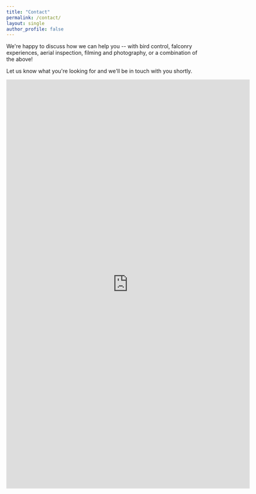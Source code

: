 ```yaml
---
title: "Contact"
permalink: /contact/
layout: single
author_profile: false
---
```


We're happy to discuss how we can help you -- with bird control, falconry experiences, aerial inspection, filming and photography, or a combination of the above!

Let us know what you're looking for and we'll be in touch with you shortly.

<iframe src="https://docs.google.com/forms/d/e/1FAIpQLSee3TkilxK9DX8nsk9_dXFkmrYHWAxB6paXxsLK8bG3Dh4eew/viewform?embedded=true" width="640" height="1073" frameborder="0" marginheight="0" marginwidth="0">Loading…</iframe>
